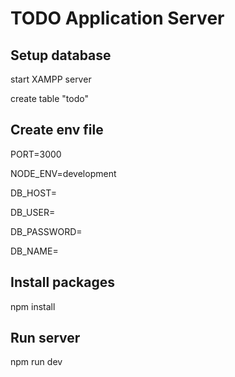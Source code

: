 # TODO Application Server

## Setup database

start XAMPP server 

create table "todo"

## Create env file

PORT=3000

NODE_ENV=development

DB_HOST=

DB_USER=

DB_PASSWORD=

DB_NAME=

## Install packages
npm install

## Run server
npm run dev
